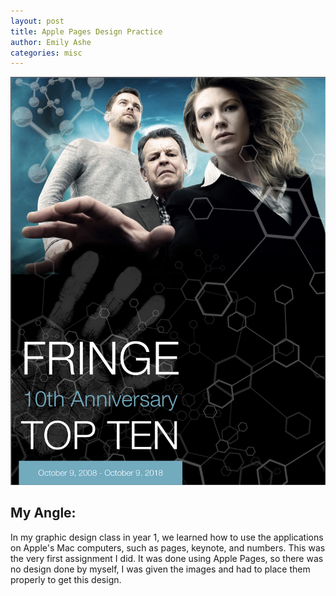 ```yaml
---
layout: post
title: Apple Pages Design Practice
author: Emily Ashe
categories: misc
---
```



![Netlify CMS Screenshot](/assets/img/uploads/fringe.jpeg)

**My Angle:**
---
In my graphic design class in year 1, we learned how to use the applications on Apple's Mac computers, such as pages, keynote, and numbers. This was the very first assignment I did. It was done using Apple Pages, so there was no design done by myself, I was given the images and had to place them properly to get this design.
